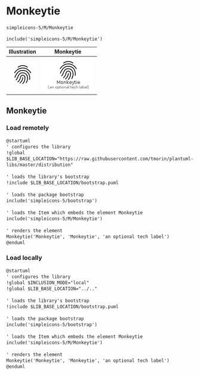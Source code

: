 # Monkeytie


```text
simpleicons-5/M/Monkeytie
```

```text
include('simpleicons-5/M/Monkeytie')
```



| Illustration | Monkeytie |
| :---: | :---: |
| ![illustration for Illustration](../../simpleicons-5/M/Monkeytie.png) | ![illustration for Monkeytie](../../simpleicons-5/M/Monkeytie.Local.png) |




## Monkeytie

### Load remotely
```plantuml
@startuml
' configures the library
!global $LIB_BASE_LOCATION="https://raw.githubusercontent.com/tmorin/plantuml-libs/master/distribution"

' loads the library's bootstrap
!include $LIB_BASE_LOCATION/bootstrap.puml

' loads the package bootstrap
include('simpleicons-5/bootstrap')

' loads the Item which embeds the element Monkeytie
include('simpleicons-5/M/Monkeytie')

' renders the element
Monkeytie('Monkeytie', 'Monkeytie', 'an optional tech label')
@enduml
```

### Load locally
```plantuml
@startuml
' configures the library
!global $INCLUSION_MODE="local"
!global $LIB_BASE_LOCATION="../.."

' loads the library's bootstrap
!include $LIB_BASE_LOCATION/bootstrap.puml

' loads the package bootstrap
include('simpleicons-5/bootstrap')

' loads the Item which embeds the element Monkeytie
include('simpleicons-5/M/Monkeytie')

' renders the element
Monkeytie('Monkeytie', 'Monkeytie', 'an optional tech label')
@enduml
```

